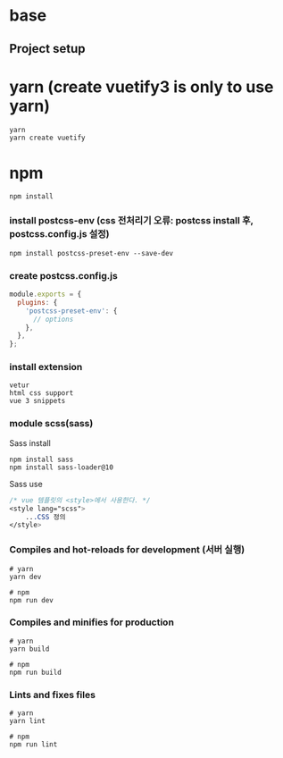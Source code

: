 # base

## Project setup


# yarn (create vuetify3 is only to use yarn)
```
yarn
yarn create vuetify
```

# npm
```
npm install
```

### install postcss-env (css 전처리기 오류: postcss install 후, postcss.config.js 설정)
```
npm install postcss-preset-env --save-dev
```

### create postcss.config.js
```javascript
module.exports = {
  plugins: {
    'postcss-preset-env': {
      // options
    },
  },
};

```

### install extension
```
vetur
html css support
vue 3 snippets
```

### module scss(sass)

Sass install
```
npm install sass
npm install sass-loader@10
```

Sass use
```scss
/* vue 템플릿의 <style>에서 사용한다. */
<style lang="scss">
	...CSS 정의
</style>
```



### Compiles and hot-reloads for development (서버 실행)

```
# yarn
yarn dev

# npm
npm run dev

```

### Compiles and minifies for production

```
# yarn
yarn build

# npm
npm run build

```

### Lints and fixes files

```
# yarn
yarn lint

# npm
npm run lint

```


